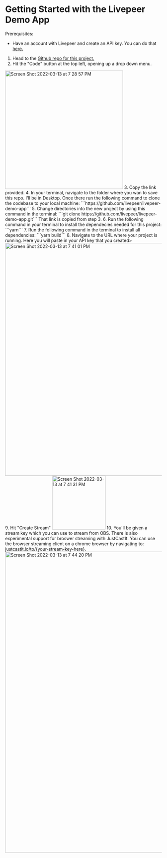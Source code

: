 # Getting Started with the Livepeer Demo App
Prerequisites:
- Have an account with Livepeer and create an API key. You can do that [here.](https://livepeer.com/dashboard/developers/api-keys)


1. Head to the [Github repo for this project.](https://github.com/livepeer/livepeer-demo-app)
2. Hit the "Code" button at the top left, opening up a drop down menu.
<img width="379" alt="Screen Shot 2022-03-13 at 7 28 57 PM" src="https://user-images.githubusercontent.com/15346823/158081890-b712276f-5b69-488c-be85-270530b667c9.png">
3. Copy the link provided.
4. In your terminal, navigate to the folder where you wan to save this repo. I'll be in Desktop. Once there run the following command to clone the codebase to your local machine: ```https://github.com/livepeer/livepeer-demo-app```
5. Change directories into the new project by using this command in the terminal: ```git clone https://github.com/livepeer/livepeer-demo-app.git``` That link is copied from step 3.
6.  Run the following command in your terminal to install the dependecies needed for this project: ```yarn```
7. Run the following command in the terminal to install all dependencies: ```yarn build```
8. Navigate to the URL where your project is running. Here you will paste in your API key that you created>
<img width="745" alt="Screen Shot 2022-03-13 at 7 41 01 PM" src="https://user-images.githubusercontent.com/15346823/158082259-373c5114-a1c5-44da-a79d-5f6aed0ea78d.png">
9. Hit "Create Stream" 
<img width="172" alt="Screen Shot 2022-03-13 at 7 41 31 PM" src="https://user-images.githubusercontent.com/15346823/158082273-d2d59431-df77-4d8e-9030-8d61d4e467d5.png">
10. You'll be given a stream key which you can use to stream from OBS. There is also experimental support for broswer streaming with JustCastIt. You can use the browser streaming client on a chrome browser by navigating to: justcastit.io/to/{your-stream-key-here}.

<img width="964" alt="Screen Shot 2022-03-13 at 7 44 20 PM" src="https://user-images.githubusercontent.com/15346823/158082375-37fee140-473c-4ecc-87f4-77eb56513ede.png">
